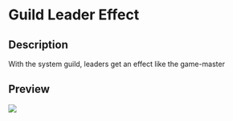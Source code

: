 # Guild Leader Effect
 
## Description
With the system guild, leaders get an effect like the game-master

## Preview
![](uEG3AbpLTS.gif)
